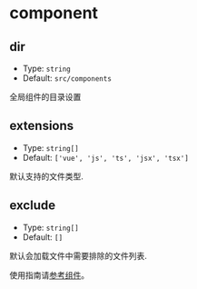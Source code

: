 # component

## dir

- Type: `string`
- Default: `src/components`

全局组件的目录设置

## extensions

- Type: `string[]`
- Default: `['vue', 'js', 'ts', 'jsx', 'tsx']`

默认支持的文件类型.

## exclude

- Type: `string[]`
- Default: `[]`

默认会加载文件中需要排除的文件列表.

使用指南请[参考组件](/convue/guide/components)。
